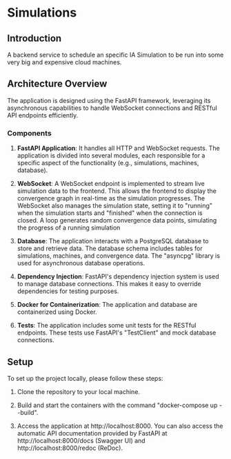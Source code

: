 # Simulations

## Introduction

A backend service to schedule an specific IA Simulation to be run into some very big and expensive cloud machines.

## Architecture Overview

The application is designed using the FastAPI framework, leveraging its asynchronous capabilities to handle WebSocket connections and RESTful API endpoints efficiently.

### Components

1. **FastAPI Application**: It handles all HTTP and WebSocket requests. The application is divided into several modules, each responsible for a specific aspect of the functionality (e.g., simulations, machines, database).

2. **WebSocket**: A WebSocket endpoint is implemented to stream live simulation data to the frontend. This allows the frontend to display the convergence graph in real-time as the simulation progresses. The WebSocket also manages the simulation state, setting it to "running" when the simulation starts and "finished" when the connection is closed. A loop generates random convergence data points, simulating the progress of a running simulation

3. **Database**: The application interacts with a PostgreSQL database to store and retrieve data. The database schema includes tables for simulations, machines, and convergence data. The "asyncpg" library is used for asynchronous database operations.

4. **Dependency Injection**: FastAPI's dependency injection system is used to manage database connections. This makes it easy to override dependencies for testing purposes.

5. **Docker for Containerization**: The application and database are containerized using Docker.

6. **Tests**: The application includes some unit tests for the RESTful endpoints. These tests use FastAPI's "TestClient" and mock database connections.

## Setup

To set up the project locally, please follow these steps:

1. Clone the repository to your local machine.

2. Build and start the containers with the command "docker-compose up --build".

3. Access the application at http://localhost:8000. You can also access the automatic API documentation provided by FastAPI at http://localhost:8000/docs (Swagger UI) and http://localhost:8000/redoc (ReDoc).